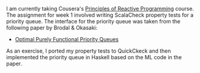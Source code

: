 I am currently taking Cousera's
[Principles of Reactive Programming](https://class.coursera.org/reactive-002) course. The assignment for week 1 involved writing ScalaCheck property tests for a priority queue. The interface for the priority queue was taken from the following paper by Brodal & Okasaki:

* [Optimal Purely Functional Priority Queues](http://www.brics.dk/RS/96/37/BRICS-RS-96-37.pdf)

As an exercise, I ported my property tests to QuickCkeck and then implemented the priority queue in Haskell based on the ML code in the paper.
